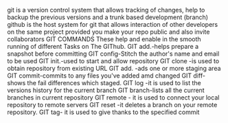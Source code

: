 git is a version control system that allows tracking of changes, help to backup the previous versions and a trunk based development (branch)
github is the host system for git that allows interaction of other developers on the same project provided you make your repo public and 
also invite collaborators
      GIT COMMANDS
     These help and enable in the smooth running of different 
Tasks on The GIThub. 
     GIT add.-helps prepare a snapshot before committing
     GIT config-Stitch the author's name and email to be used
     GIT init.-used to start and allow repository
     GIT clone -is used to obtain repository from existing URL
     GIT add. -ads one or more staging area
      GIT commit-commits to any files you've added amd changed
     GIT diff- shows the fail differences which staged.
    GIT log -it is used to list the versions history for the current branch
    GIT branch-lists all the current branches in current repository
    GIT remote - it is used to connect your local repository to remote servers
    GIT  reset -it deletes a branch on your remote repository.
    GIT tag- it is used to give thanks to the specified commit
